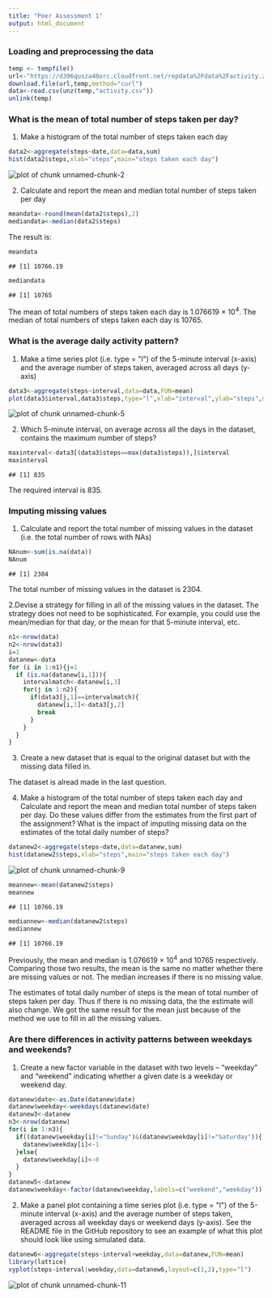 ```yaml
---
title: "Peer Assessment 1"
output: html_document
---
```

### Loading and preprocessing the data


```r
temp <- tempfile()
url<-"https://d396qusza40orc.cloudfront.net/repdata%2Fdata%2Factivity.zip"
download.file(url,temp,method="curl")
data<-read.csv(unz(temp,"activity.csv"))
unlink(temp)
```

### What is the mean of total number of steps taken per day?

1. Make a histogram of the total number of steps taken each day


```r
data2<-aggregate(steps~date,data=data,sum)
hist(data2$steps,xlab="steps",main="steps taken each day")
```

![plot of chunk unnamed-chunk-2](figure/unnamed-chunk-2-1.png?raw=true) 

2. Calculate and report the mean and median total number of steps taken per day


```r
meandata<-round(mean(data2$steps),2)
mediandata<-median(data2$steps)
```

The result is:


```r
meandata
```

```
## [1] 10766.19
```

```r
mediandata
```

```
## [1] 10765
```

The mean of total numbers of steps taken each day is 1.076619 &times; 10<sup>4</sup>. The median of total numbers of steps taken each day is 10765. 

### What is the average daily activity pattern?

1. Make a time series plot (i.e. type = "l") of the 5-minute interval (x-axis) and the average number of steps taken, averaged across all days (y-axis)


```r
data3<-aggregate(steps~interval,data=data,FUN=mean)
plot(data3$interval,data3$steps,type="l",xlab="interval",ylab="steps",main="average steps taken in each interval")
```

![plot of chunk unnamed-chunk-5](figure/unnamed-chunk-5-1.png?raw=true) 

2. Which 5-minute interval, on average across all the days in the dataset, contains the maximum number of steps?


```r
maxinterval<-data3[(data3$steps==max(data3$steps)),]$interval
maxinterval
```

```
## [1] 835
```
The required interval is 835.

### Imputing missing values
1. Calculate and report the total number of missing values in the dataset (i.e. the total number of rows with NAs)


```r
NAnum<-sum(is.na(data))
NAnum
```

```
## [1] 2304
```

The total number of missing values in the dataset is 2304.

2.Devise a strategy for filling in all of the missing values in the dataset. The strategy does not need to be sophisticated. For example, you could use the mean/median for that day, or the mean for that 5-minute interval, etc.


```r
n1<-nrow(data)
n2<-nrow(data3)
i=1
datanew<-data
for (i in 1:n1){j=1
  if (is.na(datanew[i,1])){
    intervalmatch<-datanew[i,3]
    for(j in 1:n2){
      if(data3[j,1]==intervalmatch){
        datanew[i,1]<-data3[j,2]
        break
      }
    }
  }
}
```

3. Create a new dataset that is equal to the original dataset but with the missing data filled in.

The dataset is alread made in the last question.

4. Make a histogram of the total number of steps taken each day and Calculate and report the mean and median total number of steps taken per day. Do these values differ from the estimates from the first part of the assignment? What is the impact of imputing missing data on the estimates of the total daily number of steps?


```r
datanew2<-aggregate(steps~date,data=datanew,sum)
hist(datanew2$steps,xlab="steps",main="steps taken each day")
```

![plot of chunk unnamed-chunk-9](figure/unnamed-chunk-9-1.png?raw=true) 

```r
meannew<-mean(datanew2$steps)
meannew
```

```
## [1] 10766.19
```

```r
mediannew<-median(datanew2$steps)
mediannew
```

```
## [1] 10766.19
```

Previously, the mean and median is 1.076619 &times; 10<sup>4</sup> and 10765 respectively. Comparing those two results, the mean is the same no matter whether there are missing values or not. The median increases if there is no missing value.

The estimates of total daily number of steps is the mean of total number of steps taken per day. Thus if there is no missing data, the the estimate will also change. We got the same result for the mean just because of the method we use to fill in all the missing values.

### Are there differences in activity patterns between weekdays and weekends?

1. Create a new factor variable in the dataset with two levels – “weekday” and “weekend” indicating whether a given date is a weekday or weekend day.


```r
datanew$date<-as.Date(datanew$date)
datanew$weekday<-weekdays(datanew$date)
datanew3<-datanew
n3<-nrow(datanew)
for(i in 1:n3){
  if((datanew$weekday[i]!="Sunday")&(datanew$weekday[i]!="Saturday")){
    datanew$weekday[i]<-1
  }else{
    datanew$weekday[i]<-0
  }
}
datanew5<-datanew
datanew$weekday<-factor(datanew$weekday,labels=c("weekend","weekday"))
```

2. Make a panel plot containing a time series plot (i.e. type = "l") of the 5-minute interval (x-axis) and the average number of steps taken, averaged across all weekday days or weekend days (y-axis). See the README file in the GitHub repository to see an example of what this plot should look like using simulated data.


```r
datanew6<-aggregate(steps~interval+weekday,data=datanew,FUN=mean)
library(lattice)
xyplot(steps~interval|weekday,data=datanew6,layout=c(1,2),type="l")
```

![plot of chunk unnamed-chunk-11](figure/unnamed-chunk-11-1.png?raw=true) 


